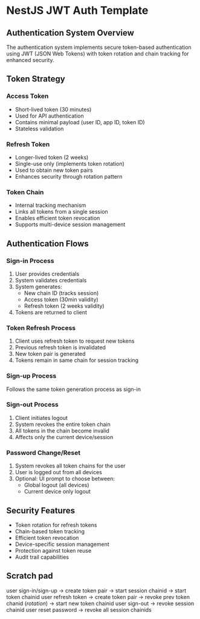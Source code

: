 # NestJS JWT Auth Template

## Authentication System Overview

The authentication system implements secure token-based authentication using 
JWT (JSON Web Tokens) with token rotation and chain tracking for enhanced security.

## Token Strategy

### Access Token
- Short-lived token (30 minutes)
- Used for API authentication
- Contains minimal payload (user ID, app ID, token ID)
- Stateless validation

### Refresh Token
- Longer-lived token (2 weeks)
- Single-use only (implements token rotation)
- Used to obtain new token pairs
- Enhances security through rotation pattern

### Token Chain
- Internal tracking mechanism
- Links all tokens from a single session
- Enables efficient token revocation
- Supports multi-device session management

## Authentication Flows

### Sign-in Process
1. User provides credentials
2. System validates credentials
3. System generates:
   - New chain ID (tracks session)
   - Access token (30min validity)
   - Refresh token (2 weeks validity)
4. Tokens are returned to client

### Token Refresh Process
1. Client uses refresh token to request new tokens
2. Previous refresh token is invalidated
3. New token pair is generated
4. Tokens remain in same chain for session tracking

### Sign-up Process
Follows the same token generation process as sign-in

### Sign-out Process
1. Client initiates logout
2. System revokes the entire token chain
3. All tokens in the chain become invalid
4. Affects only the current device/session

### Password Change/Reset
1. System revokes all token chains for the user
2. User is logged out from all devices
3. Optional: UI prompt to choose between:
   - Global logout (all devices)
   - Current device only logout

## Security Features
- Token rotation for refresh tokens
- Chain-based token tracking
- Efficient token revocation
- Device-specific session management
- Protection against token reuse
- Audit trail capabilities


## Scratch pad

user sign-in/sign-up
  -> create token pair
  -> start session chainid
  -> start token chainid
user refresh token
  -> create token pair
  -> revoke prev token chanid (*rotation*)
  -> start new token chainid
user sign-out
  -> revoke session chainid
user reset password
  -> revoke all session chainids

